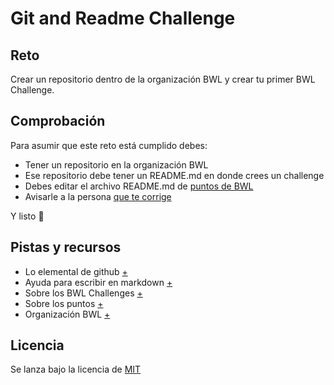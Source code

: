 # Git and Readme Challenge

## Reto
Crear un repositorio dentro de la organización BWL y crear tu primer BWL Challenge.

## Comprobación
Para asumir que este reto está cumplido debes:
- Tener un repositorio en la organización BWL
- Ese repositorio debe tener un README.md en donde crees un challenge
- Debes editar el archivo README.md de [puntos de BWL](https://github.com/BWLTeam/Puntos-Semanales-BWL)
- Avisarle a la persona [que te corrige](https://github.com/BWLTeam/Puntos-Semanales-BWL/blob/master/sobre-los-challenges.md#sobre-la-participaci%C3%B3n)

Y listo :tada:

## Pistas y recursos

- Lo elemental de github [+](https://gist.github.com/MaferMazu/928a8f73637e569dd7bd2f0ee06b8ba3)
- Ayuda para escribir en markdown [+](https://gist.github.com/MaferMazu/3714a714c2e27a409fec855f01c87473)
- Sobre los BWL Challenges [+](https://github.com/BWLTeam/Puntos-Semanales-BWL/blob/master/sobre-los-challenges.md)
- Sobre los puntos [+](https://github.com/BWLTeam/Puntos-Semanales-BWL)
- Organización BWL [+](https://github.com/BWLTeam)

## Licencia
Se lanza bajo la licencia de [MIT](https://opensource.org/licenses/MIT)